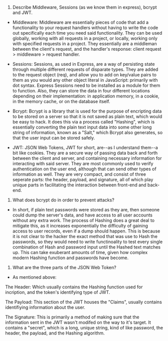 <!-- Answers to the Short Answer Essay Questions go here -->

1.  Describe Middleware, Sessions (as we know them in express), bcrypt and JWT.

- Middleware:
Middleware are essentially pieces of code that add a functionality to your request handlers without having to write the code out specifically each time you need said functionality. They can be used globally, working with all requests in 
a project, or locally, working only with specified requests in a project. They essentially are a middleman between the client's request, and the handler's response: client request > middleware > request handler.

- Sessions:
Sessions, as used in Express, are a way of persisting state through multiple different requests of disparate types. They are added to the request object (req), and allow you to add on key/value pairs to them as you would any other object literal in JavaScript: primarily with dot syntax. Express Sessions need to be installed as a module for them to function. Also, they can store the data in four different locations depending on their implementation: in application memory, in a cookie, in the memory cache, or on the database itself.

- Bcrypt:
Bcrypt is a library that is used for the purpose of encripting data to be stored on a server so that it is not saved as plain text, which would be easy to hack. It does this via a process called "Hashing", which is essentially converting the plain text input data into some other long string of information, known as a "Salt," which Bcrypt also generates, so that the user input can be stored safely.

- JWT:
JSON Web Tokens, JWT for short, are--as I understand them--a bit like cookies. They are a secure way of passing data back and forth between the client and server, and containing necessary information for interacting with said server. They are most commonly used to verify authentication on the user end, although that can send other types of information as well. They are very compact, and consist of three seperate parts: the header, payload, and signature, all of which play unique parts in facilitating the interaction between front-end and back-end. 

1.  What does bcrypt do in order to prevent attacks?

- In short, if plain text passwords were stored as they are, then someone could dump the server's data, and have access to all user accounts without any extra work. The process of Hashing does a great deal to mitigate this, as it increases exponentially the difficulty of gaining access to user records, even if a dump should happen. This is because it is not clear to the hacker the exact method that was use to Hash the passwords, so they would need to write functinoality to test every single combination of Hash and password input until the Hashed text matches up. This can take exuberant amounts of time, given how complex modern Hashing function and passwords have become.

1.  What are the three parts of the JSON Web Token?

- As mentioned above:

The Header: Which usually contains the Hashing function used for incription, and the token's identifying type of JWT.

The Payload: This section of the JWT houses the "Claims", usually contains identifiying information about the user.

The Signature: This is primarily a method of making sure that the information sent in the JWT wasn't modifed on the way to it's target. It contains a "secret", which is a long, unique string, kind of like password, the header, the payload, and the Hashing algorithm.
